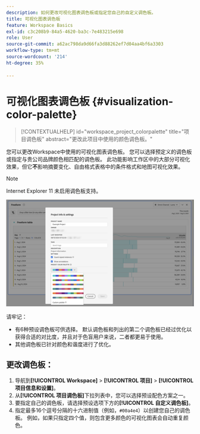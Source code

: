 ```yaml
---
description: 如何更改可视化图表调色板或指定您自己的自定义调色板。
title: 可视化图表调色板
feature: Workspace Basics
exl-id: c3c208b9-84a5-4620-ba3c-7e483215e698
role: User
source-git-commit: a62ac798da9d66fa3d88262ef7d04aa4bf6a3303
workflow-type: tm+mt
source-wordcount: '214'
ht-degree: 35%

---
```


# 可视化图表调色板 {#visualization-color-palette}

<!-- markdownlint-disable MD034 -->

>[!CONTEXTUALHELP]
>id="workspace_project_colorpalette"
>title="项目调色板"
>abstract="更改此项目中使用的颜色调色板。"

<!-- markdownlint-enable MD034 -->


您可以更改Workspace中使用的可视化图表调色板。 您可以选择预定义的调色板或指定与贵公司品牌颜色相匹配的调色板。 此功能影响工作区中的大部分可视化效果，但它&#x200B;**不**&#x200B;影响摘要变化、自由格式表格中的条件格式和地图可视化效果。

>[!NOTE]
>
>Internet Explorer 11 未启用调色板支持。

![The Project Info &amp; Settings window.](assets/color-palettes.png)

请牢记：

* 有6种预设调色板可供选择。 默认调色板和列出的第二个调色板已经过优化以获得合适的对比度，并且对于色盲用户来说，二者都更易于使用。
* 其他调色板已针对颜色和谐度进行了优化。

## 更改调色板：

1. 导航到&#x200B;**[!UICONTROL Workspace]** > **[!UICONTROL 项目]** > **[!UICONTROL 项目信息和设置]**。
1. 从&#x200B;**[!UICONTROL 项目调色板]**&#x200B;下拉列表中，您可以选择预设配色方案之一。
1. 要指定自己的调色板，请选择预设选项下方的&#x200B;**[!UICONTROL 自定义调色板]**。
1. 指定最多16个逗号分隔的十六进制值（例如，`#00a4e4`）以创建您自己的调色板。 例如，如果只指定四个值，则包含更多颜色的可视化图表会自动重复颜色。

